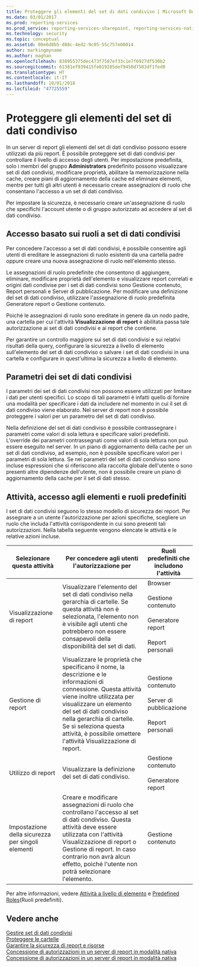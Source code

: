 ```yaml
---
title: Proteggere gli elementi del set di dati condiviso | Microsoft Docs
ms.date: 03/01/2017
ms.prod: reporting-services
ms.prod_service: reporting-services-sharepoint, reporting-services-native
ms.technology: security
ms.topic: conceptual
ms.assetid: 08e6d8b5-d88c-4ed2-9c05-55c757e00014
author: markingmyname
ms.author: maghan
ms.openlocfilehash: 830955375dec473f7587ef33c1e7f6927df530b2
ms.sourcegitcommit: 61381ef939415fe019285def9450d7583df1fed0
ms.translationtype: HT
ms.contentlocale: it-IT
ms.lasthandoff: 10/01/2018
ms.locfileid: "47725559"
---
```

# <a name="secure-shared-dataset-items"></a>Proteggere gli elementi del set di dati condiviso
  In un server di report gli elementi del set di dati condiviso possono essere utilizzati da più report. È possibile proteggere set di dati condivisi per controllare il livello di accesso degli utenti. Per impostazione predefinita, solo i membri del gruppo **Administrators** predefinito possono visualizzare set di dati condivisi, modificare proprietà, abilitare la memorizzazione nella cache, creare piani di aggiornamento della cache ed eliminare elementi, mentre per tutti gli altri utenti è necessario creare assegnazioni di ruolo che consentano l'accesso a un set di dati condiviso.  
  
 Per impostare la sicurezza, è necessario creare un'assegnazione di ruolo che specifichi l'account utente o di gruppo autorizzato ad accedere al set di dati condiviso.  
  
## <a name="role-based-access-to-shared-datasets"></a>Accesso basato sui ruoli a set di dati condivisi  
 Per concedere l'accesso a set di dati condivisi, è possibile consentire agli utenti di ereditare le assegnazioni di ruolo esistenti da una cartella padre oppure creare una nuova assegnazione di ruolo nell'elemento stesso.  
  
 Le assegnazioni di ruolo predefinite che consentono di aggiungere, eliminare, modificare proprietà dell'elemento e visualizzare report correlati e origini dati condivise per i set di dati condivisi sono Gestione contenuto, Report personali e Server di pubblicazione. Per modificare una definizione del set di dati condiviso, utilizzare l'assegnazione di ruolo predefinita Generatore report o Gestione contenuto.  
  
 Poiché le assegnazioni di ruolo sono ereditate in genere da un nodo padre, una cartella per cui l'attività **Visualizzazione di report** è abilitata passa tale autorizzazione ai set di dati condivisi e ai report che contiene.  
  
 Per garantire un controllo maggiore sui set di dati condivisi e sui relativi risultati della query, configurare la sicurezza a livello di elemento sull'elemento del set di dati condiviso o salvare i set di dati condivisi in una cartella e configurare in quest'ultima la sicurezza a livello di elemento.  
  
## <a name="shared-dataset-parameters"></a>Parametri dei set di dati condivisi  
 I parametri dei set di dati condivisi non possono essere utilizzati per limitare i dati per utenti specifici. Lo scopo di tali parametri è infatti quello di fornire una modalità per specificare i dati da includere nel momento in cui il set di dati condiviso viene elaborato. Nel server di report non è possibile proteggere i valori per un parametro del set di dati condiviso.  
  
 Nella definizione del set di dati condiviso è possibile contrassegnare i parametri come valori di sola lettura e specificare valori predefiniti. L'override dei parametri contrassegnati come valori di sola lettura non può essere eseguito nel server. In un piano di aggiornamento della cache per un set di dati condiviso, ad esempio, non è possibile specificare valori per i parametri di sola lettura. Se nei parametri del set di dati condiviso sono incluse espressioni che si riferiscono alla raccolta globale dell'utente o sono presenti altre dipendenze dell'utente, non è possibile creare un piano di aggiornamento della cache per il set di dati stesso.  
  
## <a name="tasks-access-to-items-and-default-roles"></a>Attività, accesso agli elementi e ruoli predefiniti  
 I set di dati condivisi seguono lo stesso modello di sicurezza dei report. Per assegnare a un utente l'autorizzazione per azioni specifiche, scegliere un ruolo che includa l'attività corrispondente in cui sono presenti tali autorizzazioni. Nella tabella seguente vengono elencate le attività e le relative azioni incluse.  
  
|Selezionare questa attività|Per concedere agli utenti l'autorizzazione per|Ruoli predefiniti che includono l'attività|  
|----------------------|---------------------------------|-----------------------------------------|  
|Visualizzazione di report|Visualizzare l'elemento del set di dati condiviso nella gerarchia di cartelle. Se questa attività non è selezionata, l'elemento non è visibile agli utenti che potrebbero non essere consapevoli della disponibilità del set di dati.|Browser<br /><br /> Gestione contenuto<br /><br /> Generatore report<br /><br /> Report personali|  
|Gestione di report|Visualizzare le proprietà che specificano il nome, la descrizione e le informazioni di connessione. Questa attività viene inoltre utilizzata per visualizzare un elemento del set di dati condiviso nella gerarchia di cartelle. Se si seleziona questa attività, è possibile omettere l'attività Visualizzazione di report.|Gestione contenuto<br /><br /> Server di pubblicazione<br /><br /> Report personali|  
|Utilizzo di report|Visualizzare la definizione del set di dati condiviso.|Gestione contenuto<br /><br /> Generatore report|  
|Impostazione della sicurezza per singoli elementi|Creare e modificare assegnazioni di ruolo che controllano l'accesso al set di dati condiviso. Questa attività deve essere utilizzata con l'attività Visualizzazione di report o Gestione di report. In caso contrario non avrà alcun effetto, poiché l'utente non potrà selezionare l'elemento.|Gestione contenuto|  
  
 Per altre informazioni, vedere [Attività a livello di elemento](../../reporting-services/security/tasks-and-permissions-item-level-tasks.md) e [Predefined Roles](../../reporting-services/security/role-definitions-predefined-roles.md)(Ruoli predefiniti).  
  
## <a name="see-also"></a>Vedere anche  
 [Gestire set di dati condivisi](../../reporting-services/report-data/manage-shared-datasets.md)   
 [Proteggere le cartelle](../../reporting-services/security/secure-folders.md)   
 [Garantire la sicurezza di report e risorse](../../reporting-services/security/secure-reports-and-resources.md)   
 [Concessione di autorizzazioni in un server di report in modalità nativa](../../reporting-services/security/granting-permissions-on-a-native-mode-report-server.md)   
 [Concessione di autorizzazioni in un server di report in modalità nativa](../../reporting-services/security/granting-permissions-on-a-native-mode-report-server.md)  
  
  
